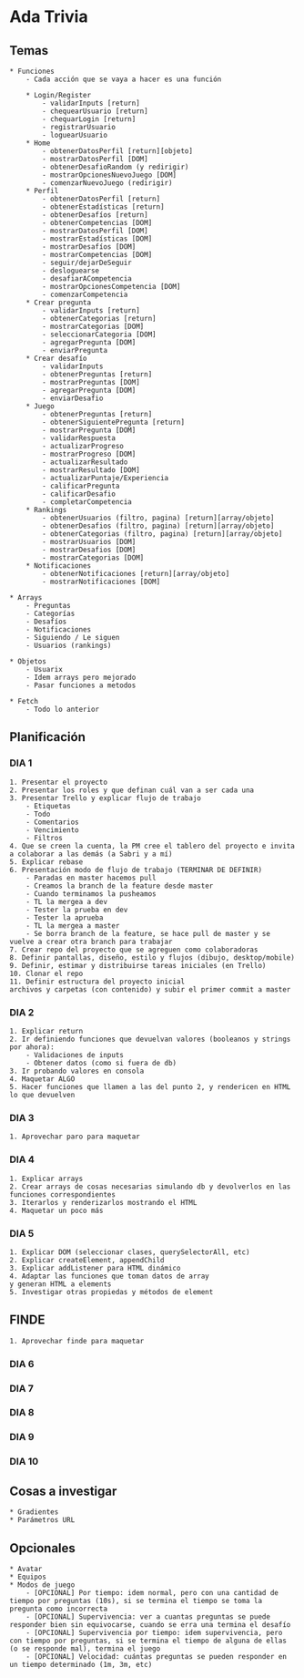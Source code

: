 # Ada Trivia

## Temas
          
    
    * Funciones
        - Cada acción que se vaya a hacer es una función

        * Login/Register
            - validarInputs [return]
            - chequearUsuario [return]
            - chequarLogin [return]
            - registrarUsuario
            - loguearUsuario
        * Home
            - obtenerDatosPerfil [return][objeto] 
            - mostrarDatosPerfil [DOM]
            - obtenerDesafioRandom (y redirigir)
            - mostrarOpcionesNuevoJuego [DOM] 
            - comenzarNuevoJuego (redirigir)
        * Perfil
            - obtenerDatosPerfil [return] 
            - obtenerEstadísticas [return]
            - obtenerDesafíos [return]
            - obtenerCompetencias [DOM]
            - mostrarDatosPerfil [DOM]
            - mostrarEstadísticas [DOM]
            - mostrarDesafíos [DOM]
            - mostrarCompetencias [DOM]
            - seguir/dejarDeSeguir
            - desloguearse
            - desafiarACompetencia
            - mostrarOpcionesCompetencia [DOM] 
            - comenzarCompetencia     
        * Crear pregunta
            - validarInputs [return]
            - obtenerCategorias [return]
            - mostrarCategorias [DOM]
            - seleccionarCategoria [DOM]
            - agregarPregunta [DOM]
            - enviarPregunta
        * Crear desafío
            - validarInputs
            - obtenerPreguntas [return]
            - mostrarPreguntas [DOM]
            - agregarPregunta [DOM]
            - enviarDesafio
        * Juego      
            - obtenerPreguntas [return]
            - obtenerSiguientePregunta [return]
            - mostrarPregunta [DOM]
            - validarRespuesta
            - actualizarProgreso
            - mostrarProgreso [DOM]
            - actualizarResultado
            - mostrarResultado [DOM]
            - actualizarPuntaje/Experiencia
            - calificarPregunta
            - calificarDesafio
            - completarCompetencia
        * Rankings
            - obtenerUsuarios (filtro, pagina) [return][array/objeto]
            - obtenerDesafios (filtro, pagina) [return][array/objeto]
            - obtenerCategorias (filtro, pagina) [return][array/objeto]
            - mostrarUsuarios [DOM]
            - mostrarDesafios [DOM]
            - mostrarCategorias [DOM]
        * Notificaciones         
            - obtenerNotificaciones [return][array/objeto]
            - mostrarNotificaciones [DOM]

    * Arrays
        - Preguntas
        - Categorías
        - Desafíos
        - Notificaciones
        - Siguiendo / Le siguen
        - Usuarios (rankings)

    * Objetos
        - Usuarix
        - Idem arrays pero mejorado
        - Pasar funciones a metodos

    * Fetch 
        - Todo lo anterior

## Planificación

### DIA 1

    1. Presentar el proyecto
    2. Presentar los roles y que definan cuál van a ser cada una
    3. Presentar Trello y explicar flujo de trabajo
        - Etiquetas
        - Todo
        - Comentarios
        - Vencimiento
        - Filtros
    4. Que se creen la cuenta, la PM cree el tablero del proyecto e invita a colaborar a las demás (a Sabri y a mí)
    5. Explicar rebase
    6. Presentación modo de flujo de trabajo (TERMINAR DE DEFINIR)
        - Paradas en master hacemos pull
        - Creamos la branch de la feature desde master
        - Cuando terminamos la pusheamos
        - TL la mergea a dev
        - Tester la prueba en dev
        - Tester la aprueba
        - TL la mergea a master
        - Se borra branch de la feature, se hace pull de master y se vuelve a crear otra branch para trabajar
    7. Crear repo del proyecto que se agreguen como colaboradoras        
    8. Definir pantallas, diseño, estilo y flujos (dibujo, desktop/mobile)
    9. Definir, estimar y distribuirse tareas iniciales (en Trello)
    10. Clonar el repo
    11. Definir estructura del proyecto inicial
    archivos y carpetas (con contenido) y subir el primer commit a master

### DIA 2     

    1. Explicar return
    2. Ir definiendo funciones que devuelvan valores (booleanos y strings por ahora):
        - Validaciones de inputs
        - Obtener datos (como si fuera de db)
    3. Ir probando valores en consola       
    4. Maquetar ALGO
    5. Hacer funciones que llamen a las del punto 2, y rendericen en HTML lo que devuelven 

### DIA 3

    1. Aprovechar paro para maquetar

### DIA 4     

    1. Explicar arrays
    2. Crear arrays de cosas necesarias simulando db y devolverlos en las funciones correspondientes
    3. Iterarlos y renderizarlos mostrando el HTML
    4. Maquetar un poco más

### DIA 5

    1. Explicar DOM (seleccionar clases, querySelectorAll, etc)
    2. Explicar createElement, appendChild 
    3. Explicar addListener para HTML dinámico
    4. Adaptar las funciones que toman datos de array
    y generan HTML a elements
    5. Investigar otras propiedas y métodos de element

## FINDE

    1. Aprovechar finde para maquetar

### DIA 6     
### DIA 7     
### DIA 8     
### DIA 9     
### DIA 10     


## Cosas a investigar

    * Gradientes
    * Parámetros URL

## Opcionales

    * Avatar
    * Equipos
    * Modos de juego
        - [OPCIONAL] Por tiempo: idem normal, pero con una cantidad de tiempo por preguntas (10s), si se termina el tiempo se toma la pregunta como incorrecta
        - [OPCIONAL] Supervivencia: ver a cuantas preguntas se puede responder bien sin equivocarse, cuando se erra una termina el desafío
        - [OPCIONAL] Supervivencia por tiempo: idem supervivencia, pero con tiempo por preguntas, si se termina el tiempo de alguna de ellas (o se responde mal), termina el juego
        - [OPCIONAL] Velocidad: cuántas preguntas se pueden responder en un tiempo determinado (1m, 3m, etc)